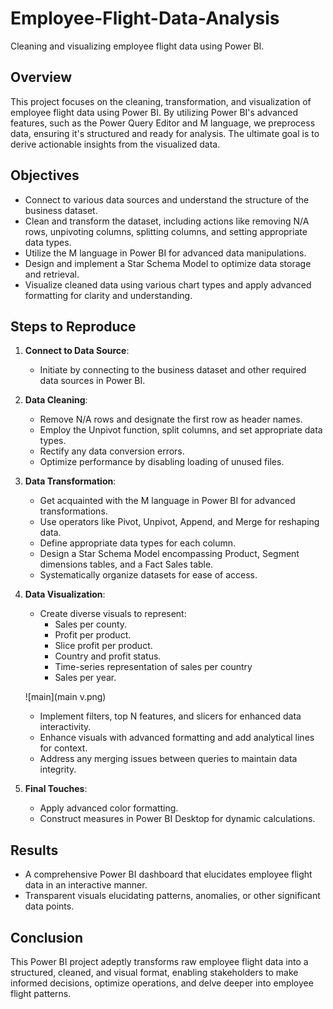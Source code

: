 # Employee-Flight-Data-Analysis
Cleaning and visualizing employee flight data using Power BI.

## Overview

This project focuses on the cleaning, transformation, and visualization of employee flight data using Power BI. By utilizing Power BI's advanced features, such as the Power Query Editor and M language, we preprocess data, ensuring it's structured and ready for analysis. The ultimate goal is to derive actionable insights from the visualized data.

## Objectives

- Connect to various data sources and understand the structure of the business dataset.
- Clean and transform the dataset, including actions like removing N/A rows, unpivoting columns, splitting columns, and setting appropriate data types.
- Utilize the M language in Power BI for advanced data manipulations.
- Design and implement a Star Schema Model to optimize data storage and retrieval.
- Visualize cleaned data using various chart types and apply advanced formatting for clarity and understanding.

## Steps to Reproduce

1. **Connect to Data Source**: 
   - Initiate by connecting to the business dataset and other required data sources in Power BI.

2. **Data Cleaning**:
   - Remove N/A rows and designate the first row as header names.
   - Employ the Unpivot function, split columns, and set appropriate data types.
   - Rectify any data conversion errors.
   - Optimize performance by disabling loading of unused files.

3. **Data Transformation**:
   - Get acquainted with the M language in Power BI for advanced transformations.
   - Use operators like Pivot, Unpivot, Append, and Merge for reshaping data.
   - Define appropriate data types for each column.
   - Design a Star Schema Model encompassing Product, Segment dimensions tables, and a Fact Sales table.
   - Systematically organize datasets for ease of access.

4. **Data Visualization**:
   - Create diverse visuals to represent:
     - Sales per county.
     - Profit per product.
     - Slice profit per product.
     - Country and profit status.
     - Time-series representation of sales per country 
     - Sales per year.
   
   ![main](main v.png)
     
   - Implement filters, top N features, and slicers for enhanced data interactivity.
   - Enhance visuals with advanced formatting and add analytical lines for context.
   - Address any merging issues between queries to maintain data integrity.

5. **Final Touches**:
   - Apply advanced color formatting.
   - Construct measures in Power BI Desktop for dynamic calculations.

## Results

- A comprehensive Power BI dashboard that elucidates employee flight data in an interactive manner.
- Transparent visuals elucidating patterns, anomalies, or other significant data points.

## Conclusion

This Power BI project adeptly transforms raw employee flight data into a structured, cleaned, and visual format, enabling stakeholders to make informed decisions, optimize operations, and delve deeper into employee flight patterns.


